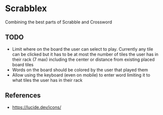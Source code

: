 # Scrabblex

Combining the best parts of Scrabble and Crossword

## TODO

- Limit where on the board the user can select to play. Currently any tile can be clicked but it has to be at most the number of tiles the user has in their rack (7 max) including the center or distance from existing placed board tiles
- Words on the board should be colored by the user that played them
- Allow using the keyboard (even on mobile) to enter word limiting it to what tiles the user has in their rack

## References

- <https://lucide.dev/icons/>

